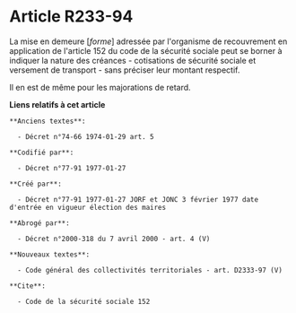 # Article R233-94

La mise en demeure [*forme*] adressée par l'organisme de recouvrement en application de l'article 152 du code de la sécurité
sociale peut se borner à indiquer la nature des créances - cotisations de sécurité sociale et versement de transport - sans
préciser leur montant respectif. 

Il en est de même pour les majorations de retard.

**Liens relatifs à cet article**

	**Anciens textes**:

	  - Décret n°74-66 1974-01-29 art. 5

	**Codifié par**:

	  - Décret n°77-91 1977-01-27

	**Créé par**:

	  - Décret n°77-91 1977-01-27 JORF et JONC 3 février 1977 date d'entrée en vigueur élection des maires

	**Abrogé par**:

	  - Décret n°2000-318 du 7 avril 2000 - art. 4 (V)

	**Nouveaux textes**:

	  - Code général des collectivités territoriales - art. D2333-97 (V)

	**Cite**:

	  - Code de la sécurité sociale 152
